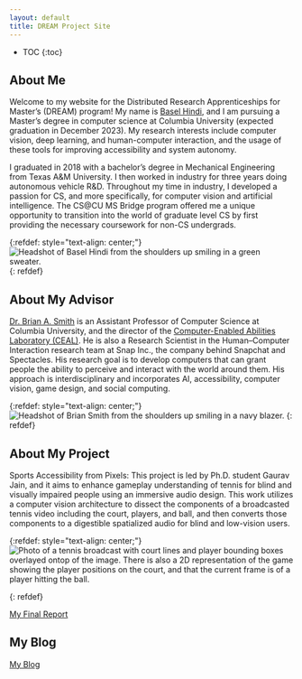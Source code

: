 ```yaml
---
layout: default
title: DREAM Project Site
---
```


* TOC
{:toc}

## About Me

Welcome to my website for the Distributed Research Apprenticeships for Master’s (DREAM) program! My name is [Basel Hindi](https://baselhindi.github.io), and I am pursuing a Master’s degree in computer science at Columbia University (expected graduation in December 2023). My research interests include computer vision, deep learning, and human-computer interaction, and the usage of these tools for improving accessibility and system autonomy.

I graduated in 2018 with a bachelor’s degree in Mechanical Engineering from Texas A&M University. I then worked in industry for three years doing autonomous vehicle R&D. Throughout my time in industry, I developed a passion for CS, and more specifically, for computer vision and artificial intelligence. The CS@CU MS Bridge program offered me a unique opportunity to transition into the world of graduate level CS by first providing the necessary coursework for non-CS undergrads. 

{:refdef: style="text-align: center;"}
![Headshot of Basel Hindi from the shoulders up smiling in a green sweater.](https://baselhindi.github.io/dreamprogram/images/Basel_Circle_Final.png)
{: refdef}

## About My Advisor

[Dr. Brian A. Smith](http://www.cs.columbia.edu/~brian/) is an Assistant Professor of Computer Science at Columbia University, and the director of the [Computer-Enabled Abilities Laboratory (CEAL)](https://ceal.cs.columbia.edu). He is also a Research Scientist in the Human–Computer Interaction research team at Snap Inc., the company behind Snapchat and Spectacles. His research goal is to develop computers that can grant people the ability to perceive and interact with the world around them. His approach is interdisciplinary and incorporates AI, accessibility, computer vision, game design, and social computing.

{:refdef: style="text-align: center;"}
![Headshot of Brian Smith from the shoulders up smiling in a navy blazer.](https://baselhindi.github.io/dreamprogram/images/Brian_Smith_Circle_Final.png)
{: refdef}


## About My Project

Sports Accessibility from Pixels: This project is led by Ph.D. student Gaurav Jain, and it aims to enhance gameplay understanding of tennis for blind and visually impaired people using an immersive audio design. This work utilizes a computer vision architecture to dissect the components of a broadcasted tennis video including the court, players, and ball, and then converts those components to a digestible spatialized audio for blind and low-vision users.

{:refdef: style="text-align: center;"}
![Photo of a tennis broadcast with court lines and player bounding boxes overlayed ontop of the image. There is also a 2D representation of the game showing the player positions on the court, and that the current frame is of a player hitting the ball.](https://baselhindi.github.io/dreamprogram/images/Tennis_Screenshot.jpg)


{: refdef}

[My Final Report](https://baselhindi.github.io/dreamprogram/files/finalreport.pdf)


## My Blog

[My Blog](https://baselhindi.github.io/dreamprogram/blog.html)


